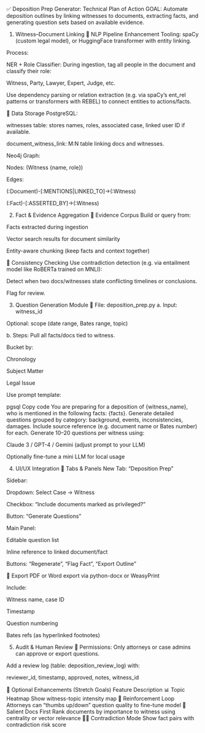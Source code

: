 ✅ Deposition Prep Generator: Technical Plan of Action
GOAL:
Automate deposition outlines by linking witnesses to documents, extracting facts, and generating question sets based on available evidence.

1. Witness–Document Linking
📌 NLP Pipeline Enhancement
Tooling: spaCy (custom legal model), or HuggingFace transformer with entity linking.

Process:

NER + Role Classifier: During ingestion, tag all people in the document and classify their role:

Witness, Party, Lawyer, Expert, Judge, etc.

Use dependency parsing or relation extraction (e.g. via spaCy’s ent_rel patterns or transformers with REBEL) to connect entities to actions/facts.

📌 Data Storage
PostgreSQL:

witnesses table: stores names, roles, associated case, linked user ID if available.

document_witness_link: M:N table linking docs and witnesses.

Neo4j Graph:

Nodes: (Witness {name, role})

Edges:

(:Document)-[:MENTIONS|LINKED_TO]->(:Witness)

(:Fact)-[:ASSERTED_BY]->(:Witness)

2. Fact & Evidence Aggregation
📌 Evidence Corpus
Build or query from:

Facts extracted during ingestion

Vector search results for document similarity

Entity-aware chunking (keep facts and context together)

📌 Consistency Checking
Use contradiction detection (e.g. via entailment model like RoBERTa trained on MNLI):

Detect when two docs/witnesses state conflicting timelines or conclusions.

Flag for review.

3. Question Generation Module
📌 File: deposition_prep.py
a. Input:
witness_id

Optional: scope (date range, Bates range, topic)

b. Steps:
Pull all facts/docs tied to witness.

Bucket by:

Chronology

Subject Matter

Legal Issue

Use prompt template:

pgsql
Copy code
You are preparing for a deposition of {witness_name}, who is mentioned in the following facts: {facts}.
Generate detailed questions grouped by category: background, events, inconsistencies, damages.
Include source reference (e.g. document name or Bates number) for each.
Generate 10–20 questions per witness using:

Claude 3 / GPT-4 / Gemini (adjust prompt to your LLM)

Optionally fine-tune a mini LLM for local usage

4. UI/UX Integration
📌 Tabs & Panels
New Tab: “Deposition Prep”

Sidebar:

Dropdown: Select Case → Witness

Checkbox: “Include documents marked as privileged?”

Button: “Generate Questions”

Main Panel:

Editable question list

Inline reference to linked document/fact

Buttons: “Regenerate”, “Flag Fact”, “Export Outline”

📌 Export
PDF or Word export via python-docx or WeasyPrint

Include:

Witness name, case ID

Timestamp

Question numbering

Bates refs (as hyperlinked footnotes)

5. Audit & Human Review
📌 Permissions:
Only attorneys or case admins can approve or export questions.

Add a review log (table: deposition_review_log) with:

reviewer_id, timestamp, approved, notes, witness_id

🔧 Optional Enhancements (Stretch Goals)
Feature	Description
📊 Topic Heatmap	Show witness-topic intensity map
🧠 Reinforcement Loop	Attorneys can “thumbs up/down” question quality to fine-tune model
🎯 Salient Docs First	Rank documents by importance to witness using centrality or vector relevance
🕵️‍♂️ Contradiction Mode	Show fact pairs with contradiction risk score
